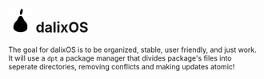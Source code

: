# ![Logo](Logos/Logo48x48.png) dalixOS
The goal for dalixOS is to be organized, stable, user friendly, and just work.
It will use a `dpt` a package manager that divides package's files into seperate directories, removing conflicts and making updates atomic!


